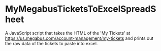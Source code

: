 # MyMegabusTicketsToExcelSpreadSheet
A JavaScript script that takes the HTML of the 'My Tickets' at https://us.megabus.com/account-management/my-tickets and prints out the raw data of the tickets to paste into excel.
